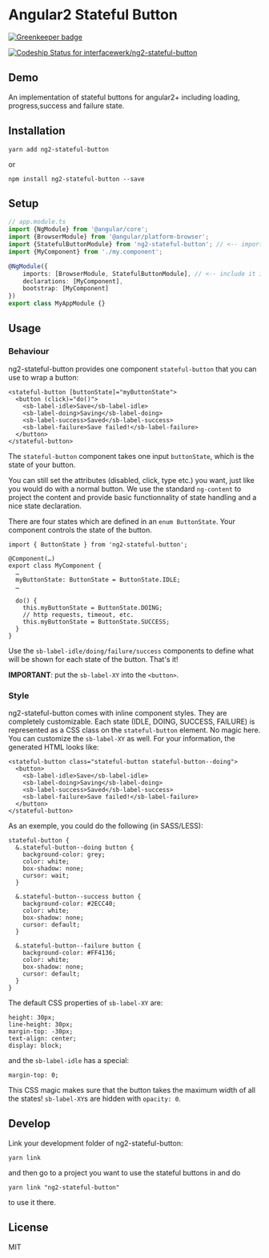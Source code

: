 # Angular2 Stateful Button

[![Greenkeeper badge](https://badges.greenkeeper.io/interfacewerk/ng2-stateful-button.svg)](https://greenkeeper.io/)

[ ![Codeship Status for interfacewerk/ng2-stateful-button](https://codeship.com/projects/d2335380-912b-0134-8559-6ae3641f140d/status?branch=master)](https://codeship.com/projects/185845)

## Demo

An implementation of stateful buttons for angular2+ including loading, progress,success and failure state.


## Installation

```
yarn add ng2-stateful-button 
```

or

```
npm install ng2-stateful-button --save
```


## Setup

```TypeScript
// app.module.ts
import {NgModule} from '@angular/core';
import {BrowserModule} from '@angular/platform-browser';
import {StatefulButtonModule} from 'ng2-stateful-button'; // <-- import the module
import {MyComponent} from './my.component';

@NgModule({
    imports: [BrowserModule, StatefulButtonModule], // <-- include it in your app module
    declarations: [MyComponent],
    bootstrap: [MyComponent]
})
export class MyAppModule {}
```

## Usage

### Behaviour

ng2-stateful-button provides one component `stateful-button` that you can use to wrap a button:

```
<stateful-button [buttonState]="myButtonState">
  <button (click)="do()">
    <sb-label-idle>Save</sb-label-idle>
    <sb-label-doing>Saving</sb-label-doing>
    <sb-label-success>Saved</sb-label-success>
    <sb-label-failure>Save failed!</sb-label-failure>
  </button>
</stateful-button>
```

The `stateful-button` component takes one input `buttonState`, which is the state of your button.

You can still set the attributes (disabled, click, type etc.) you want, just like you would do with a normal button. We use the standard `ng-content` to project the content and provide basic functionnality of state handling and a nice state declaration.

There are four states which are defined in an `enum ButtonState`. Your component controls the state of the button.

```
import { ButtonState } from 'ng2-stateful-button';

@Component(…)
export class MyComponent {
  …
  myButtonState: ButtonState = ButtonState.IDLE;
  …

  do() {
    this.myButtonState = ButtonState.DOING;
    // http requests, timeout, etc.
    this.myButtonState = ButtonState.SUCCESS;
  }
}
```

Use the `sb-label-idle/doing/failure/success` components to define what will be shown for each state of the button. That's it!

**IMPORTANT**: put the `sb-label-XY` into the `<button>`.

### Style

ng2-stateful-button comes with inline component styles. They are completely customizable. Each state (IDLE, DOING, SUCCESS, FAILURE) is represented
as a CSS class on the `stateful-button` element. No magic here. You can customize the `sb-label-XY` as well. For your information, the generated HTML looks like:

```
<stateful-button class="stateful-button stateful-button--doing">
  <button>
    <sb-label-idle>Save</sb-label-idle>
    <sb-label-doing>Saving</sb-label-doing>
    <sb-label-success>Saved</sb-label-success>
    <sb-label-failure>Save failed!</sb-label-failure>
  </button>
</stateful-button>
```

As an exemple, you could do the following (in SASS/LESS):

```
stateful-button {
  &.stateful-button--doing button {
    background-color: grey;
    color: white;
    box-shadow: none;
    cursor: wait;
  }

  &.stateful-button--success button {
    background-color: #2ECC40;
    color: white;
    box-shadow: none;
    cursor: default;
  }

  &.stateful-button--failure button {
    background-color: #FF4136;
    color: white;
    box-shadow: none;
    cursor: default;
  }
}
```

The default CSS properties of `sb-label-XY` are:

```
height: 30px;
line-height: 30px;
margin-top: -30px;
text-align: center;
display: block;
```

and the `sb-label-idle` has a special:

```
margin-top: 0;
```

This CSS magic makes sure that the button takes the maximum width of all the states! `sb-label-XY`s are hidden with `opacity: 0`.

## Develop

Link your development folder of ng2-stateful-button:

```
yarn link
```

and then go to a project you want to use the stateful buttons in and do

```
yarn link "ng2-stateful-button"
```

to use it there.


## License

MIT

